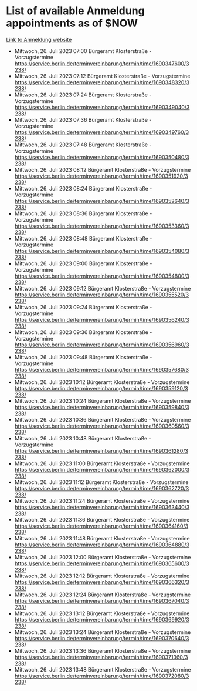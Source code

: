 # List of available Anmeldung appointments as of $NOW
[Link to Anmeldung website](https://service.berlin.de/terminvereinbarung/termin/tag.php?termin=1&anliegen[]=120686&dienstleisterlist=122210,122217,327316,122219,327312,122227,327314,122231,327346,122243,327348,122254,122252,329742,122260,329745,122262,329748,122271,327278,122273,327274,122277,327276,330436,122280,327294,122282,327290,122284,327292,122291,327270,122285,327266,122286,327264,122296,327268,150230,329760,122297,327286,122294,327284,122312,329763,122314,329775,122304,327330,122311,327334,122309,327332,317869,122281,327352,122279,329772,122283,122276,327324,122274,327326,122267,329766,122246,327318,122251,327320,122257,327322,122208,327298,122226,327300&herkunft=http%3A%2F%2Fservice.berlin.de%2Fdienstleistung%2F120686%2F)
- Mittwoch, 26. Juli 2023 07:00 Bürgeramt Klosterstraße - Vorzugstermine https://service.berlin.de/terminvereinbarung/termin/time/1690347600/3238/
- Mittwoch, 26. Juli 2023 07:12 Bürgeramt Klosterstraße - Vorzugstermine https://service.berlin.de/terminvereinbarung/termin/time/1690348320/3238/
- Mittwoch, 26. Juli 2023 07:24 Bürgeramt Klosterstraße - Vorzugstermine https://service.berlin.de/terminvereinbarung/termin/time/1690349040/3238/
- Mittwoch, 26. Juli 2023 07:36 Bürgeramt Klosterstraße - Vorzugstermine https://service.berlin.de/terminvereinbarung/termin/time/1690349760/3238/
- Mittwoch, 26. Juli 2023 07:48 Bürgeramt Klosterstraße - Vorzugstermine https://service.berlin.de/terminvereinbarung/termin/time/1690350480/3238/
- Mittwoch, 26. Juli 2023 08:12 Bürgeramt Klosterstraße - Vorzugstermine https://service.berlin.de/terminvereinbarung/termin/time/1690351920/3238/
- Mittwoch, 26. Juli 2023 08:24 Bürgeramt Klosterstraße - Vorzugstermine https://service.berlin.de/terminvereinbarung/termin/time/1690352640/3238/
- Mittwoch, 26. Juli 2023 08:36 Bürgeramt Klosterstraße - Vorzugstermine https://service.berlin.de/terminvereinbarung/termin/time/1690353360/3238/
- Mittwoch, 26. Juli 2023 08:48 Bürgeramt Klosterstraße - Vorzugstermine https://service.berlin.de/terminvereinbarung/termin/time/1690354080/3238/
- Mittwoch, 26. Juli 2023 09:00 Bürgeramt Klosterstraße - Vorzugstermine https://service.berlin.de/terminvereinbarung/termin/time/1690354800/3238/
- Mittwoch, 26. Juli 2023 09:12 Bürgeramt Klosterstraße - Vorzugstermine https://service.berlin.de/terminvereinbarung/termin/time/1690355520/3238/
- Mittwoch, 26. Juli 2023 09:24 Bürgeramt Klosterstraße - Vorzugstermine https://service.berlin.de/terminvereinbarung/termin/time/1690356240/3238/
- Mittwoch, 26. Juli 2023 09:36 Bürgeramt Klosterstraße - Vorzugstermine https://service.berlin.de/terminvereinbarung/termin/time/1690356960/3238/
- Mittwoch, 26. Juli 2023 09:48 Bürgeramt Klosterstraße - Vorzugstermine https://service.berlin.de/terminvereinbarung/termin/time/1690357680/3238/
- Mittwoch, 26. Juli 2023 10:12 Bürgeramt Klosterstraße - Vorzugstermine https://service.berlin.de/terminvereinbarung/termin/time/1690359120/3238/
- Mittwoch, 26. Juli 2023 10:24 Bürgeramt Klosterstraße - Vorzugstermine https://service.berlin.de/terminvereinbarung/termin/time/1690359840/3238/
- Mittwoch, 26. Juli 2023 10:36 Bürgeramt Klosterstraße - Vorzugstermine https://service.berlin.de/terminvereinbarung/termin/time/1690360560/3238/
- Mittwoch, 26. Juli 2023 10:48 Bürgeramt Klosterstraße - Vorzugstermine https://service.berlin.de/terminvereinbarung/termin/time/1690361280/3238/
- Mittwoch, 26. Juli 2023 11:00 Bürgeramt Klosterstraße - Vorzugstermine https://service.berlin.de/terminvereinbarung/termin/time/1690362000/3238/
- Mittwoch, 26. Juli 2023 11:12 Bürgeramt Klosterstraße - Vorzugstermine https://service.berlin.de/terminvereinbarung/termin/time/1690362720/3238/
- Mittwoch, 26. Juli 2023 11:24 Bürgeramt Klosterstraße - Vorzugstermine https://service.berlin.de/terminvereinbarung/termin/time/1690363440/3238/
- Mittwoch, 26. Juli 2023 11:36 Bürgeramt Klosterstraße - Vorzugstermine https://service.berlin.de/terminvereinbarung/termin/time/1690364160/3238/
- Mittwoch, 26. Juli 2023 11:48 Bürgeramt Klosterstraße - Vorzugstermine https://service.berlin.de/terminvereinbarung/termin/time/1690364880/3238/
- Mittwoch, 26. Juli 2023 12:00 Bürgeramt Klosterstraße - Vorzugstermine https://service.berlin.de/terminvereinbarung/termin/time/1690365600/3238/
- Mittwoch, 26. Juli 2023 12:12 Bürgeramt Klosterstraße - Vorzugstermine https://service.berlin.de/terminvereinbarung/termin/time/1690366320/3238/
- Mittwoch, 26. Juli 2023 12:24 Bürgeramt Klosterstraße - Vorzugstermine https://service.berlin.de/terminvereinbarung/termin/time/1690367040/3238/
- Mittwoch, 26. Juli 2023 13:12 Bürgeramt Klosterstraße - Vorzugstermine https://service.berlin.de/terminvereinbarung/termin/time/1690369920/3238/
- Mittwoch, 26. Juli 2023 13:24 Bürgeramt Klosterstraße - Vorzugstermine https://service.berlin.de/terminvereinbarung/termin/time/1690370640/3238/
- Mittwoch, 26. Juli 2023 13:36 Bürgeramt Klosterstraße - Vorzugstermine https://service.berlin.de/terminvereinbarung/termin/time/1690371360/3238/
- Mittwoch, 26. Juli 2023 13:48 Bürgeramt Klosterstraße - Vorzugstermine https://service.berlin.de/terminvereinbarung/termin/time/1690372080/3238/
